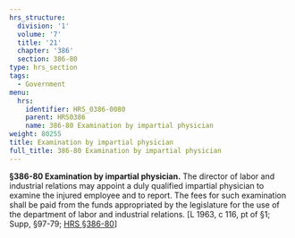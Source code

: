 ```yaml
---
hrs_structure:
  division: '1'
  volume: '7'
  title: '21'
  chapter: '386'
  section: 386-80
type: hrs_section
tags:
  - Government
menu:
  hrs:
    identifier: HRS_0386-0080
    parent: HRS0386
    name: 386-80 Examination by impartial physician
weight: 80255
title: Examination by impartial physician
full_title: 386-80 Examination by impartial physician
---
```

**§386-80 Examination by impartial physician.** The director of labor and industrial relations may appoint a duly qualified impartial physician to examine the injured employee and to report. The fees for such examination shall be paid from the funds appropriated by the legislature for the use of the department of labor and industrial relations. [L 1963, c 116, pt of §1; Supp, §97-79; [HRS §386-80](/title-21/chapter-386/section-386-80/)]